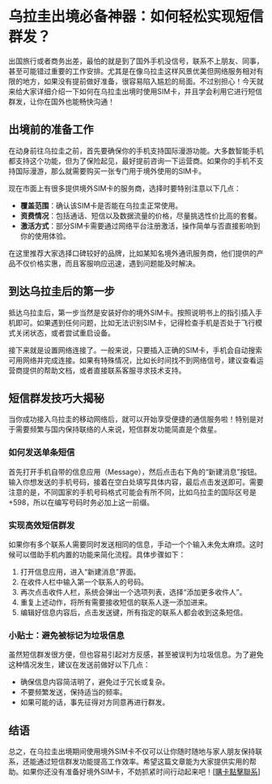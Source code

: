 # 乌拉圭出境必备神器：如何轻松实现短信群发？

出国旅行或者商务出差，最怕的就是到了国外手机没信号，联系不上朋友、同事，甚至可能错过重要的工作安排。尤其是在像乌拉圭这样风景优美但网络服务相对有限的地方，如果没有提前做好准备，很容易陷入尴尬的局面。不过别担心！今天就来给大家详细介绍一下如何在乌拉圭出境时使用SIM卡，并且学会利用它进行短信群发，让你在国外也能畅快沟通！

## 出境前的准备工作

在动身前往乌拉圭之前，首先要确保你的手机支持国际漫游功能。大多数智能手机都支持这个功能，但为了保险起见，最好提前咨询一下运营商。如果你的手机不支持国际漫游，那么就需要购买一张专门用于境外使用的SIM卡。

现在市面上有很多提供境外SIM卡的服务商，选择时要特别注意以下几点：
- **覆盖范围**：确认该SIM卡是否能在乌拉圭正常使用。
- **资费情况**：包括通话、短信以及数据流量的价格，尽量挑选性价比高的套餐。
- **激活方式**：部分SIM卡需要通过网络平台注册激活，操作简单与否直接影响到你的使用体验。

在这里推荐大家选择口碑较好的品牌，比如某知名境外通讯服务商，他们提供的产品不仅价格实惠，而且客服响应迅速，遇到问题能及时解决。

## 到达乌拉圭后的第一步

抵达乌拉圭后，第一步当然是安装好你的境外SIM卡。按照说明书上的指引插入手机即可。如果遇到任何问题，比如无法识别SIM卡，记得检查手机是否处于飞行模式关闭状态，或者尝试重启设备。

接下来就是设置网络连接了。一般来说，只要插入正确的SIM卡，手机会自动搜索可用网络并完成连接。如果有特殊情况，比如长时间找不到网络信号，建议查看运营商提供的帮助文档，或者直接联系客服寻求技术支持。

## 短信群发技巧大揭秘

当你成功接入乌拉圭的移动网络后，就可以开始享受便捷的通信服务啦！特别是对于需要频繁与国内保持联络的人来说，短信群发功能简直是个救星。

### 如何发送单条短信

首先打开手机自带的信息应用（Message），然后点击右下角的“新建消息”按钮。输入你想发送的手机号码，接着在空白处填写具体内容，最后点击发送即可。需要注意的是，不同国家的手机号码格式可能会有所不同，比如乌拉圭的国际区号是+598，所以在编写号码时务必加上这一前缀。

### 实现高效短信群发

如果你有多个联系人需要同时发送相同的信息，手动一个个输入未免太麻烦。这时候可以借助手机内置的功能来简化流程。具体步骤如下：

1. 打开信息应用，进入“新建消息”界面。
2. 在收件人栏中输入第一个联系人的号码。
3. 再次点击收件人栏，系统会弹出一个选项列表，选择“添加更多收件人”。
4. 重复上述动作，将所有需要接收短信的联系人逐一添加进来。
5. 编辑好信息内容后，点击发送键，所有指定的联系人都会收到这条短信。

### 小贴士：避免被标记为垃圾信息

虽然短信群发很方便，但也容易引起对方反感，甚至被误判为垃圾信息。为了避免这种情况发生，建议在发送前做好以下几点：
- 确保信息内容简洁明了，避免过于冗长或复杂。
- 不要频繁发送，保持适当的频率。
- 如果可能的话，事先征得对方同意再进行群发。

## 结语

总之，在乌拉圭出境期间使用境外SIM卡不仅可以让你随时随地与家人朋友保持联系，还能通过短信群发功能提高工作效率。希望这篇文章能为大家提供实用的帮助。如果你还没有准备好境外SIM卡，不妨抓紧时间行动起来吧！[[購卡點擊聯系](https://t.me/s/SXDXQF)]